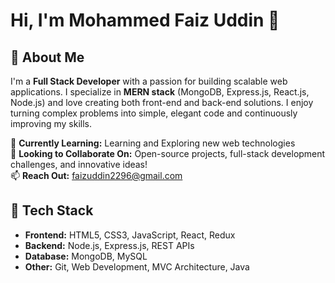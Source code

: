 # Hi, I'm Mohammed Faiz Uddin 👋

## 📝 About Me

I'm a **Full Stack Developer** with a passion for building scalable web applications. I specialize in **MERN stack** (MongoDB, Express.js, React.js, Node.js) and love creating both front-end and back-end solutions. I enjoy turning complex problems into simple, elegant code and continuously improving my skills.

🌱 **Currently Learning:** Learning and Exploring new web technologies  
💼 **Looking to Collaborate On:** Open-source projects, full-stack development challenges, and innovative ideas!  
📫 **Reach Out:** [faizuddin2296@gmail.com](mailto:faizuddin2296@gmail.com)

## 🚀 Tech Stack

- **Frontend:** HTML5, CSS3, JavaScript, React, Redux
- **Backend:** Node.js, Express.js, REST APIs
- **Database:** MongoDB, MySQL
- **Other:** Git, Web Development, MVC Architecture, Java


<!---
MohdFaiz-01/MohdFaiz-01 is a ✨ special ✨ repository because its `README.md` (this file) appears on your GitHub profile.
You can click the Preview link to take a look at your changes.
--->
